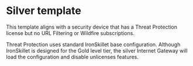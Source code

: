 # Silver template

This template aligns with a security device that has a Threat Protection
license but no URL Filtering or Wildfire subscriptions.

Threat Protection uses standard IronSkillet base configuration. Although
IronSkillet is designed for the Gold level tier, the silver Internet Gateway
will load the configuration and disable unlicenses features.



